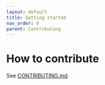 ```yaml
---
layout: default
title: Getting started
nav_order: 0
parent: Contributing
---
```


# How to contribute

See [CONTRIBUTING.md](https://github.com/kwens/grpc-gateway/blob/main/CONTRIBUTING.md).
